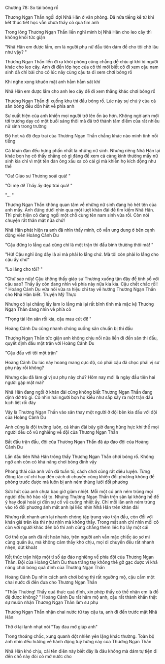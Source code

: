 




Chương 78: So tài bóng rổ


Thương Ngạn Thần ngồi đợi Nhã Hân ở văn phòng. Đã nửa tiếng kể từ khi kết thúc tiết học vẫn chưa thấy cô qua tìm anh

Trong lòng Thương Ngạn Thần liền nghĩ mình bị Nhã Hân cho leo cây thì không khỏi tức giận

"Nhã Hân em được lắm, em là người phụ nữ đầu tiên dám để cho tôi chờ lâu như vậy? "

Thương Ngạn Thần liền đi ra khỏi phòng cũng chẳng dễ chịu gì khi bị người khác cho leo cây. Anh đi đến lớp học của cô thì mới biết cô đi xem cậu nam sinh đã chỉ bài cho cô lúc nãy cùng cậu ta đi xem chơi bóng rổ

Khi nghe xong khuôn mặt anh hằm hằm sát khí

Nhã Hân em được lắm cho anh leo cây để đi xem thằng khác chơi bóng rổ

Thương Ngạn Thần đi xuống khu thi đấu bóng rổ. Lúc này sự chú ý của cả sân bóng đều dồn hết về phía anh

Sự xuất hiện của anh khiến mọi người trở lên ồn ào hơn. Không ngờ anh mới tới trường dạy có một buổi sáng thôi mà đã trở thành tâm điểm của rất nhiều nữ sinh trong trường

Độ hot và độ đẹp trai của Thương Ngạn Thần chẳng khác nào minh tinh nổi tiếng



Cả khán đàn đều hưng phấn nhất là những nữ sinh. Nhưng riêng Nhã Hân lại khác bọn họ cô thấy chẳng có gì đáng để xem cả càng kinh thường mấy nữ sinh kia chỉ vì một tên đàn ông xấu xa có cái gì mà khiến họ kích động như thế

"Oa! Giáo sư Thương soái quá! "

"Ôi mẹ ơi! Thầy ấy đẹp trai quá! "

"... "

Thương Ngạn Thần không quan tâm về những nữ sinh đang hò hét tên của anh mấy. Anh đứng dưới nhìn qua một lượt khán đài để tìm kiếm Nhã Hân. Thì phát hiện cô đang ngồi một chỗ cùng tên nam sinh vừa rồi. Còn nói chuyện rất thân mật nữa chứ!

Nhã Hân phát hiện ra anh đã nhìn thấy mình, cô vẫn ung dung ở bên cạnh động viên Hoàng Cảnh Du

"Cậu đừng lo lắng quá cũng chỉ là một trận thi đấu bình thường thôi mà! "

"Hứ! Cậu nghĩ ông đây là ai mà phải lo lắng chứ. Mà tôi còn phải lo lắng cho cậu ấy chứ"

"Lo lắng cho tôi? "

"Chứ sao nữa! Cậu không thấy giáo sư Thương xuống tận đây để tính sổ với cậu sao? Thầy ấy còn đang nhìn về phía này nữa kia kìa. Cậu chết chắc rồi! " Hoàng Cảnh Du vừa nói vừa ra hiệu chỉ tay về hướng Thương Ngạn Thần cho Nhã Hân biết. Truyện Mỹ Thực

Nhưng cô lại chẳng lấy làm lo lắng mà lại rất bĩnh tĩnh mà mặc kệ Thương Ngạn Thần đang nhìn về phía cô

"Trọng tài lên sân rồi kìa, cậu mau cút đi! "



Hoàng Cảnh Du cũng nhanh chóng xuống sân chuẩn bị thi đấu

Thương Ngạn Thần tức giận anh không chịu nổi nữa liền đi đến sân thi đấu, quyết định đấu một trận với Hoàng Cảnh Du

"Cậu đấu với tôi một trận"

Hoàng Cảnh Du lúc này hoang mang cực độ, có phải cậu đã chọc phải vị sư phụ này rồi không?

Nhưng cậu đã làm gì vị sư phụ này chứ? Hôm nay mới là ngày đầu tiên hai người gặp mặt mà?

Nhã Hân đang ngồi ở khán đài cũng không biết Thương Ngạn Thần đang định dở trò gì. Cô nhìn hai người bọn họ kiểu như sắp sảy ra một trận đấu kịch liệt rồi đây

Vậy là Thương Ngạn Thần vào sân thay một người ở đội bên kia đấu với đội của Hoàng Cảnh Du

Anh cũng là đội trưởng luôn, cả khán đài bây giờ đang hừng hực khí thế mọi người đều cổ vũ nghiêng về đội của Thương Ngạn Thần

Bắt đầu trận đấu, đội của Thương Ngạn Thần đã áp đảo đội của Hoàng Cảnh Du

Lần đầu tiên Nhã Hân trông thấy Thương Ngạn Thần chơi bóng rổ. Không ngờ anh còn có khả năng chơi bóng đỉnh vậy

Phong thái của anh vốn đã tuấn tú, cách chơi cũng rất điêu luyện. Từng động tác cử chỉ hay đến cách di chuyển cũng khiến đối phương không đề phòng trước được mà luôn bị anh ném thủng lưới đối phương

Sức hút của anh chưa bao giờ giảm nhiệt. Mỗi một cú anh ném trúng mọi người đều hô hào rất to. Nhưng Thương Ngạn Thần trên sân lại không hề để ý hay đoái hoài gì đến sự cổ vũ cuồng nhiệt ấy. Chỉ mỗi lần anh ném trúng vào rổ đối phương ánh mắt anh lại liếc nhìn Nhã Hân trên khán đài

Nhưng rất nhanh anh lại nhanh chóng tập trung vào trận đấu, còn đối với khán giả trên kia thì như nhìn mà không thấy. Trong mắt anh chỉ nhìn mỗi cô còn với người khác đến bố thí anh cũng chẳng thèm liếc họ lấy một cái

Cơ thể của anh đã rất hoàn hảo, trên người anh vẫn mặc chiếc áo sơ mi cùng quần âu, mà không cảm thấy khó chịu, mọi di chuyển đều rất nhanh nhẹn, dứt khoát

Kết thúc trận hiệp một tỉ số áp đảo nghiêng về phía đội của Thương Ngạn Thần. Đội của Hoàng Cảnh Du thua trắng tay không thể gỡ gạc được vì khả năng chơi bóng quá đỉnh của Thương Ngạn Thần

Hoàng Cảnh Du nhìn cách anh chơi bóng thì rất ngưỡng mộ, cậu cầm một chai nước đi đến đưa cho Thương Ngạn Thần

"Thầy Thương! Thầy quả thực quá đỉnh, xin phép thầy có thể nhận em là đồ đệ được không? " Hoàng Cảnh Du rất hâm mộ anh, cậu rất thành khẩn thật sự muốn nhận Thương Ngạn Thần làm sư phụ

Thương Ngạn Thần nhận chai nước từ tay cậu ta, anh đi đến trước mặt Nhã Hân

Thờ ơ lại lạnh nhạt nói "Tay đau mở giúp anh"

Trong thoáng chốc, xung quanh đột nhiên yên lặng khác thường. Toàn bộ ánh nhìn đều hướng về hành động tuỳ hứng này của Thương Ngạn Thần

Nhã Hân khó chịu, cái tên điên này biết đây là đâu không mà dám tự tiện đi đến chỗ này đòi cô mở nước cho




